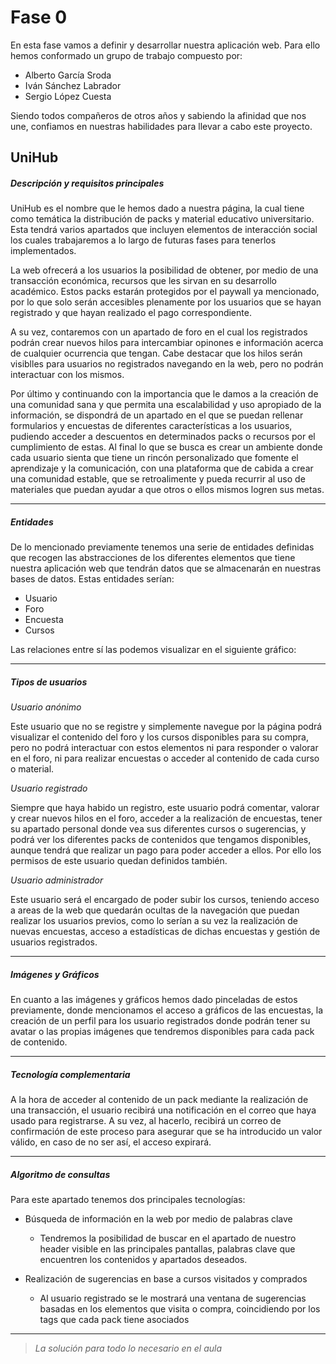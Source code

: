 # Fase 0

En esta fase vamos a definir y desarrollar nuestra aplicación web. Para ello hemos conformado un grupo de trabajo compuesto por:

- Alberto García Sroda
- Iván Sánchez Labrador
- Sergio López Cuesta

Siendo todos compañeros de otros años y sabiendo la afinidad que nos une, confiamos en nuestras habilidades para llevar a cabo este proyecto.

## UniHub

##### Descripción y requisitos principales

UniHub es el nombre que le hemos dado a nuestra página, la cual tiene como temática la distribución de packs y material educativo universitario. Esta tendrá varios apartados que incluyen elementos de interacción social los cuales trabajaremos a lo largo de futuras fases para tenerlos implementados.

La web ofrecerá a los usuarios la posibilidad de obtener, por medio de una transacción económica, recursos que les sirvan en su desarrollo académico. Estos packs estarán protegidos por el paywall ya mencionado, por lo que solo serán accesibles plenamente por los usuarios que se hayan registrado y que hayan realizado el pago correspondiente.

A su vez, contaremos con un apartado de foro en el cual los registrados podrán crear nuevos hilos para intercambiar opinones e información acerca de cualquier ocurrencia que tengan. Cabe destacar que los hilos serán visiblles para usuarios no registrados navegando en la web, pero no podrán interactuar con los mismos.

Por último y continuando con la importancia que le damos a la creación de una comunidad sana y que permita una escalabilidad y uso apropiado de la información, se dispondrá de un apartado en el que se puedan rellenar formularios y encuestas de diferentes características a los usuarios, pudiendo acceder a descuentos en determinados packs o recursos por el cumplimiento de estas. Al final lo que se busca es crear un ambiente donde cada usuario sienta que tiene un rincón personalizado que fomente el aprendizaje y la comunicación, con una plataforma que de cabida a crear una comunidad estable, que se retroalimente y pueda recurrir al uso de materiales que puedan ayudar a que otros o ellos mismos logren sus metas.

---

##### Entidades

De lo mencionado previamente tenemos una serie de entidades definidas que recogen las abstracciones de los diferentes elementos que tiene nuestra aplicación web que tendrán datos que se almacenarán en nuestras bases de datos. Estas entidades serían:
- Usuario
- Foro
- Encuesta
- Cursos

Las relaciones entre sí las podemos visualizar en el siguiente gráfico:

---

##### Tipos de usuarios

*Usuario anónimo*

Este usuario que no se registre y simplemente navegue por la página podrá visualizar el contenido del foro y los cursos disponibles para su compra, pero no podrá interactuar con estos elementos ni para responder o valorar en el foro, ni para realizar encuestas o acceder al contenido de cada curso o material.

*Usuario registrado*

Siempre que haya habido un registro, este usuario podrá comentar, valorar y crear nuevos hilos en el foro, acceder a la realización de encuestas, tener su apartado personal donde vea sus diferentes cursos o sugerencias, y podrá ver los diferentes packs de contenidos que tengamos disponibles, aunque tendrá que realizar un pago para poder acceder a ellos. Por ello los permisos de este usuario quedan definidos también.

*Usuario administrador*

Este usuario será el encargado de poder subir los cursos, teniendo acceso a areas de la web que quedarán ocultas de la navegación que puedan realizar los usuarios previos, como lo serían a su vez la realización de nuevas encuestas, acceso a estadísticas de dichas encuestas y gestión de usuarios registrados.

---

##### Imágenes y Gráficos

En cuanto a las imágenes y gráficos hemos dado pinceladas de estos previamente, donde mencionamos el acceso a gráficos de las encuestas, la creación de un perfil para los usuario registrados donde podrán tener su avatar o las propias imágenes que tendremos disponibles para cada pack de contenido.

---

##### Tecnología complementaria

A la hora de acceder al contenido de un pack mediante la realización de una transacción, el usuario recibirá una notificación en el correo que haya usado para registrarse. A su vez, al hacerlo, recibirá un correo de confirmación de este proceso para asegurar que se ha introducido un valor válido, en caso de no ser así, el acceso expirará.

---

##### Algoritmo de consultas

Para este apartado tenemos dos principales tecnologías:

* Búsqueda de información en la web por medio de palabras clave

  - Tendremos la posibilidad de buscar en el apartado de nuestro header visible en las principales pantallas, palabras clave que encuentren los contenidos y apartados deseados.
    
* Realización de sugerencias en base a cursos visitados y comprados
  - Al usuario registrado se le mostrará una ventana de sugerencias basadas en los elementos que visita o compra, coincidiendo por los tags que cada pack tiene asociados

---

> *La solución para todo lo necesario en el aula*
